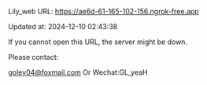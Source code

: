 Lily_web URL: https://ae6d-61-165-102-156.ngrok-free.app

Updated at: 2024-12-10 02:43:38

If you cannot open this URL, the server might be down.

Please contact: 

goley04@foxmail.com Or Wechat:GL_yeaH